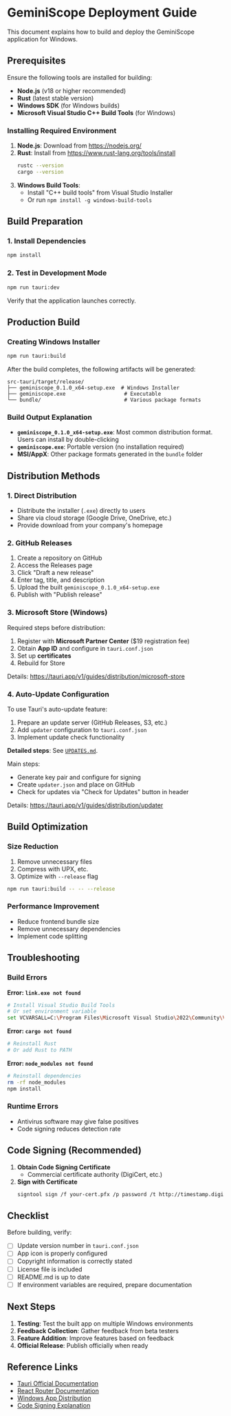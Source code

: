 # GeminiScope Deployment Guide

This document explains how to build and deploy the GeminiScope application for Windows.

## Prerequisites

Ensure the following tools are installed for building:

- **Node.js** (v18 or higher recommended)
- **Rust** (latest stable version)
- **Windows SDK** (for Windows builds)
- **Microsoft Visual Studio C++ Build Tools** (for Windows)

### Installing Required Environment

1. **Node.js**: Download from https://nodejs.org/
2. **Rust**: Install from https://www.rust-lang.org/tools/install
   ```bash
   rustc --version
   cargo --version
   ```
3. **Windows Build Tools**:
   - Install "C++ build tools" from Visual Studio Installer
   - Or run `npm install -g windows-build-tools`

## Build Preparation

### 1. Install Dependencies

```bash
npm install
```

### 2. Test in Development Mode

```bash
npm run tauri:dev
```

Verify that the application launches correctly.

## Production Build

### Creating Windows Installer

```bash
npm run tauri:build
```

After the build completes, the following artifacts will be generated:

```
src-tauri/target/release/
├── geminiscope_0.1.0_x64-setup.exe  # Windows Installer
├── geminiscope.exe                   # Executable
└── bundle/                           # Various package formats
```

### Build Output Explanation

- **`geminiscope_0.1.0_x64-setup.exe`**: Most common distribution format. Users can install by double-clicking
- **`geminiscope.exe`**: Portable version (no installation required)
- **MSI/AppX**: Other package formats generated in the `bundle` folder

## Distribution Methods

### 1. Direct Distribution

- Distribute the installer (`.exe`) directly to users
- Share via cloud storage (Google Drive, OneDrive, etc.)
- Provide download from your company's homepage

### 2. GitHub Releases

1. Create a repository on GitHub
2. Access the Releases page
3. Click "Draft a new release"
4. Enter tag, title, and description
5. Upload the built `geminiscope_0.1.0_x64-setup.exe`
6. Publish with "Publish release"

### 3. Microsoft Store (Windows)

Required steps before distribution:

1. Register with **Microsoft Partner Center** ($19 registration fee)
2. Obtain **App ID** and configure in `tauri.conf.json`
3. Set up **certificates**
4. Rebuild for Store

Details: https://tauri.app/v1/guides/distribution/microsoft-store

### 4. Auto-Update Configuration

To use Tauri's auto-update feature:

1. Prepare an update server (GitHub Releases, S3, etc.)
2. Add `updater` configuration to `tauri.conf.json`
3. Implement update check functionality

**Detailed steps**: See [`UPDATES.md`](./UPDATES.md).

Main steps:
- Generate key pair and configure for signing
- Create `updater.json` and place on GitHub
- Check for updates via "Check for Updates" button in header

Details: https://tauri.app/v1/guides/distribution/updater

## Build Optimization

### Size Reduction

1. Remove unnecessary files
2. Compress with UPX, etc.
3. Optimize with `--release` flag

```bash
npm run tauri:build -- -- --release
```

### Performance Improvement

- Reduce frontend bundle size
- Remove unnecessary dependencies
- Implement code splitting

## Troubleshooting

### Build Errors

**Error: `link.exe not found`**
```bash
# Install Visual Studio Build Tools
# Or set environment variable
set VCVARSALL=C:\Program Files\Microsoft Visual Studio\2022\Community\VC\Auxiliary\Build\vcvarsall.bat
```

**Error: `cargo not found`**
```bash
# Reinstall Rust
# Or add Rust to PATH
```

**Error: `node_modules not found`**
```bash
# Reinstall dependencies
rm -rf node_modules
npm install
```

### Runtime Errors

- Antivirus software may give false positives
- Code signing reduces detection rate

## Code Signing (Recommended)

1. **Obtain Code Signing Certificate**
   - Commercial certificate authority (DigiCert, etc.)
2. **Sign with Certificate**
   ```bash
   signtool sign /f your-cert.pfx /p password /t http://timestamp.digicert.com geminiscope.exe
   ```

## Checklist

Before building, verify:

- [ ] Update version number in `tauri.conf.json`
- [ ] App icon is properly configured
- [ ] Copyright information is correctly stated
- [ ] License file is included
- [ ] README.md is up to date
- [ ] If environment variables are required, prepare documentation

## Next Steps

1. **Testing**: Test the built app on multiple Windows environments
2. **Feedback Collection**: Gather feedback from beta testers
3. **Feature Addition**: Improve features based on feedback
4. **Official Release**: Publish officially when ready

## Reference Links

- [Tauri Official Documentation](https://tauri.app/)
- [React Router Documentation](https://reactrouter.com/)
- [Windows App Distribution](https://tauri.app/v1/guides/distribution/windows)
- [Code Signing Explanation](https://docs.microsoft.com/en-us/windows/win32/win_cert/about-certificates)

